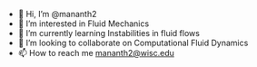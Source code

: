 - 👋 Hi, I’m @mananth2
- 👀 I’m interested in Fluid Mechanics
- 🌱 I’m currently learning Instabilities in fluid flows
- 💞️ I’m looking to collaborate on Computational Fluid Dynamics
- 📫 How to reach me mananth2@wisc.edu

<!---
mananth2/mananth2 is a ✨ special ✨ repository because its `README.md` (this file) appears on your GitHub profile.
You can click the Preview link to take a look at your changes.
--->
